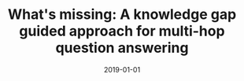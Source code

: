 ---
title: "What&apos;s missing: A knowledge gap guided approach for multi-hop question answering"
collection: publications
permalink: /publication/2019-01-01-Whats-missing-A-knowledge-gap-guided-approach-for-multi-hop-question-answering
date: 2019-01-01
venue: 'Proceedings of the 2019 Conference on Empirical Methods in Natural Language Processing and the 9th International Joint Conference on Natural Language Processing (EMNLP-IJCNLP)'
---